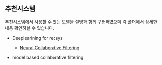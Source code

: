 ## 추천시스템

추천시스템에서 사용할 수 있는 모델을 설명과 함께 구현하였으며 각 폴더에서 상세한 내용 확인하실 수 있습니다.

- Deeplearining for recsys
  - [Neural Collaborative Filtering](https://github.com/findsolution88/Study_Rec-sys/tree/main/Deeplearining%20for%20recsys/Neural%20Collaborative%20Filtering)

- model based collaborative filtering

